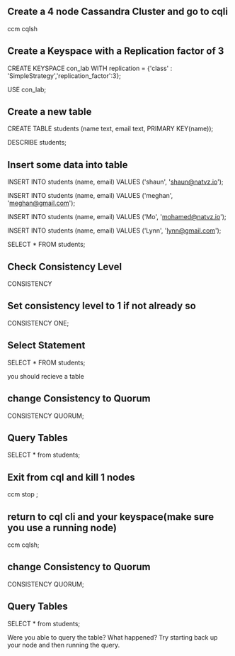 ## Create a 4 node Cassandra Cluster and go to cqli

  ccm <node> cqlsh

## Create a Keyspace with a Replication factor of 3

  CREATE KEYSPACE con_lab WITH replication = {'class' : 'SimpleStrategy','replication_factor':3};
  
  USE con_lab;


## Create a new table

  CREATE TABLE students (name text, email text, PRIMARY KEY(name));

  DESCRIBE students;

## Insert some data into table

  INSERT INTO students (name, email) VALUES ('shaun', 'shaun@natvz.io');

  INSERT INTO students (name, email) VALUES ('meghan', 'meghan@gmail.com');

  INSERT INTO students (name, email) VALUES ('Mo', 'mohamed@natvz.io');

  INSERT INTO students (name, email) VALUES ('Lynn', 'lynn@gmail.com');

SELECT * FROM students;


## Check Consistency Level

  CONSISTENCY

## Set consistency level to 1 if not already so

  CONSISTENCY ONE;

## Select Statement

  SELECT * FROM students;

you should recieve a table

## change Consistency to Quorum 

  CONSISTENCY QUORUM;
  
## Query Tables
  
  SELECT * from students;

## Exit from cql and kill 1 nodes

  ccm <node-1> stop ;
  
## return to cql cli and your keyspace(make sure you use a running node)

  ccm <node> cqlsh;
  
## change Consistency to Quorum  

  CONSISTENCY QUORUM;
  
## Query Tables
  
  SELECT * from students;
  
Were you able to query the table?  What happened?  Try starting back up your node and then running the query.
  
  
  
